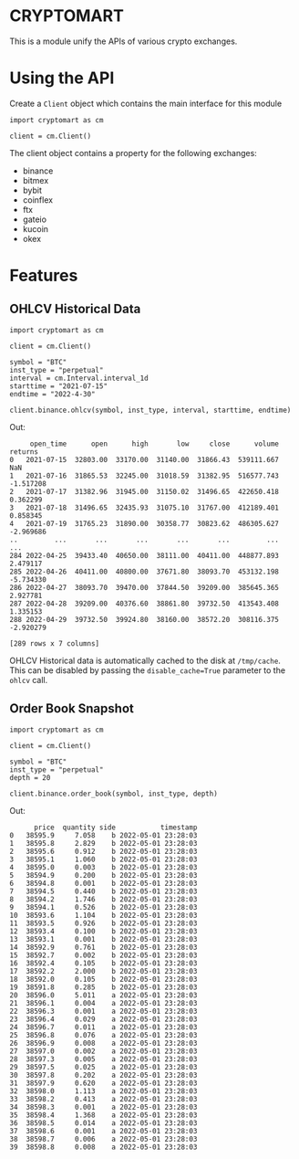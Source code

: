 # CRYPTOMART
This is a module unify the APIs of various crypto exchanges.

# Using the API
Create a `Client` object which contains the main interface for this module

```
import cryptomart as cm

client = cm.Client()
```

The client object contains a property for the following exchanges:
 - binance
 - bitmex
 - bybit
 - coinflex
 - ftx
 - gateio
 - kucoin
 - okex

# Features
## OHLCV Historical Data

```
import cryptomart as cm

client = cm.Client()

symbol = "BTC"
inst_type = "perpetual"
interval = cm.Interval.interval_1d
starttime = "2021-07-15"
endtime = "2022-4-30"

client.binance.ohlcv(symbol, inst_type, interval, starttime, endtime)
```

Out: 
```
     open_time      open      high       low     close      volume   returns
0   2021-07-15  32803.00  33170.00  31140.00  31866.43  539111.667       NaN
1   2021-07-16  31865.53  32245.00  31018.59  31382.95  516577.743 -1.517208
2   2021-07-17  31382.96  31945.00  31150.02  31496.65  422650.418  0.362299
3   2021-07-18  31496.65  32435.93  31075.10  31767.00  412189.401  0.858345
4   2021-07-19  31765.23  31890.00  30358.77  30823.62  486305.627 -2.969686
..         ...       ...       ...       ...       ...         ...       ...
284 2022-04-25  39433.40  40650.00  38111.00  40411.00  448877.893  2.479117
285 2022-04-26  40411.00  40800.00  37671.80  38093.70  453132.198 -5.734330
286 2022-04-27  38093.70  39470.00  37844.50  39209.00  385645.365  2.927781
287 2022-04-28  39209.00  40376.60  38861.80  39732.50  413543.408  1.335153
288 2022-04-29  39732.50  39924.80  38160.00  38572.20  308116.375 -2.920279

[289 rows x 7 columns]
```

OHLCV Historical data is automatically cached to the disk at `/tmp/cache`. This can be disabled by passing the `disable_cache=True` parameter to the `ohlcv` call.

## Order Book Snapshot

```
import cryptomart as cm

client = cm.Client()

symbol = "BTC"
inst_type = "perpetual"
depth = 20

client.binance.order_book(symbol, inst_type, depth)
```

Out: 
```
      price  quantity side           timestamp
0   38595.9     7.058    b 2022-05-01 23:28:03
1   38595.8     2.829    b 2022-05-01 23:28:03
2   38595.6     0.912    b 2022-05-01 23:28:03
3   38595.1     1.060    b 2022-05-01 23:28:03
4   38595.0     0.003    b 2022-05-01 23:28:03
5   38594.9     0.200    b 2022-05-01 23:28:03
6   38594.8     0.001    b 2022-05-01 23:28:03
7   38594.5     0.440    b 2022-05-01 23:28:03
8   38594.2     1.746    b 2022-05-01 23:28:03
9   38594.1     0.526    b 2022-05-01 23:28:03
10  38593.6     1.104    b 2022-05-01 23:28:03
11  38593.5     0.926    b 2022-05-01 23:28:03
12  38593.4     0.100    b 2022-05-01 23:28:03
13  38593.1     0.001    b 2022-05-01 23:28:03
14  38592.9     0.761    b 2022-05-01 23:28:03
15  38592.7     0.002    b 2022-05-01 23:28:03
16  38592.4     0.105    b 2022-05-01 23:28:03
17  38592.2     2.000    b 2022-05-01 23:28:03
18  38592.0     0.105    b 2022-05-01 23:28:03
19  38591.8     0.285    b 2022-05-01 23:28:03
20  38596.0     5.011    a 2022-05-01 23:28:03
21  38596.1     0.004    a 2022-05-01 23:28:03
22  38596.3     0.001    a 2022-05-01 23:28:03
23  38596.4     0.029    a 2022-05-01 23:28:03
24  38596.7     0.011    a 2022-05-01 23:28:03
25  38596.8     0.076    a 2022-05-01 23:28:03
26  38596.9     0.008    a 2022-05-01 23:28:03
27  38597.0     0.002    a 2022-05-01 23:28:03
28  38597.3     0.005    a 2022-05-01 23:28:03
29  38597.5     0.025    a 2022-05-01 23:28:03
30  38597.8     0.202    a 2022-05-01 23:28:03
31  38597.9     0.620    a 2022-05-01 23:28:03
32  38598.0     1.113    a 2022-05-01 23:28:03
33  38598.2     0.413    a 2022-05-01 23:28:03
34  38598.3     0.001    a 2022-05-01 23:28:03
35  38598.4     1.368    a 2022-05-01 23:28:03
36  38598.5     0.014    a 2022-05-01 23:28:03
37  38598.6     0.001    a 2022-05-01 23:28:03
38  38598.7     0.006    a 2022-05-01 23:28:03
39  38598.8     0.008    a 2022-05-01 23:28:03
```